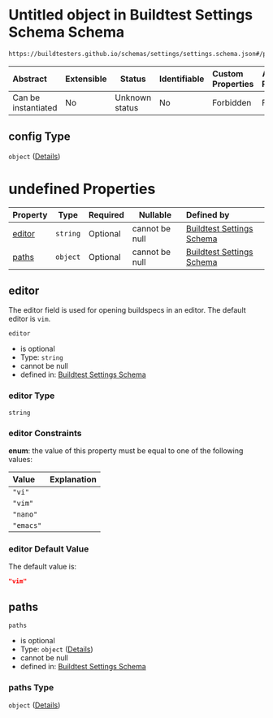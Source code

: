 # Untitled object in Buildtest Settings Schema Schema

```txt
https://buildtesters.github.io/schemas/settings/settings.schema.json#/properties/config
```




| Abstract            | Extensible | Status         | Identifiable | Custom Properties | Additional Properties | Access Restrictions | Defined In                                                                      |
| :------------------ | ---------- | -------------- | ------------ | :---------------- | --------------------- | ------------------- | ------------------------------------------------------------------------------- |
| Can be instantiated | No         | Unknown status | No           | Forbidden         | Forbidden             | none                | [settings.schema.json\*](../../out/settings.schema.json "open original schema") |

## config Type

`object` ([Details](settings-properties-config.md))

# undefined Properties

| Property          | Type     | Required | Nullable       | Defined by                                                                                                                                                                                    |
| :---------------- | -------- | -------- | -------------- | :-------------------------------------------------------------------------------------------------------------------------------------------------------------------------------------------- |
| [editor](#editor) | `string` | Optional | cannot be null | [Buildtest Settings Schema](settings-properties-config-properties-editor.md "https&#x3A;//buildtesters.github.io/schemas/settings/settings.schema.json#/properties/config/properties/editor") |
| [paths](#paths)   | `object` | Optional | cannot be null | [Buildtest Settings Schema](settings-properties-config-properties-paths.md "https&#x3A;//buildtesters.github.io/schemas/settings/settings.schema.json#/properties/config/properties/paths")   |

## editor

The editor field is used for opening buildspecs in an editor. The default editor is `vim`.


`editor`

-   is optional
-   Type: `string`
-   cannot be null
-   defined in: [Buildtest Settings Schema](settings-properties-config-properties-editor.md "https&#x3A;//buildtesters.github.io/schemas/settings/settings.schema.json#/properties/config/properties/editor")

### editor Type

`string`

### editor Constraints

**enum**: the value of this property must be equal to one of the following values:

| Value     | Explanation |
| :-------- | ----------- |
| `"vi"`    |             |
| `"vim"`   |             |
| `"nano"`  |             |
| `"emacs"` |             |

### editor Default Value

The default value is:

```json
"vim"
```

## paths




`paths`

-   is optional
-   Type: `object` ([Details](settings-properties-config-properties-paths.md))
-   cannot be null
-   defined in: [Buildtest Settings Schema](settings-properties-config-properties-paths.md "https&#x3A;//buildtesters.github.io/schemas/settings/settings.schema.json#/properties/config/properties/paths")

### paths Type

`object` ([Details](settings-properties-config-properties-paths.md))
